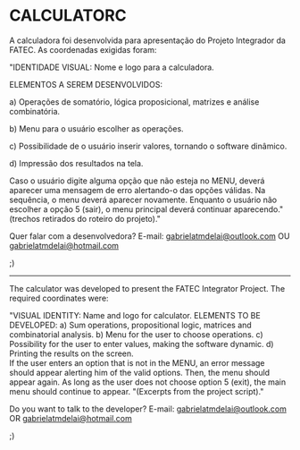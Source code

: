 # CALCULATORC
A calculadora foi desenvolvida para apresentação do Projeto Integrador da FATEC. As coordenadas exigidas foram:  

"IDENTIDADE VISUAL: Nome e logo para a calculadora. 

ELEMENTOS A SEREM DESENVOLVIDOS: 

a) Operações de somatório, lógica proposicional, matrizes e análise combinatória.

b) Menu para o usuário escolher as operações. 

c) Possibilidade de o usuário inserir valores, tornando o software dinâmico. 

d) Impressão dos resultados na tela.  

Caso o usuário digite alguma opção que não esteja no MENU, deverá aparecer uma mensagem de erro alertando-o das opções válidas. Na sequência, o menu deverá aparecer novamente. Enquanto o usuário não escolher a opção 5 (sair), o menu principal deverá continuar aparecendo." (trechos retirados do roteiro do projeto)." 

Quer falar com a desenvolvedora?
E-mail: gabrielatmdelai@outlook.com OU gabrielatmdelai@hotmail.com

;)
____________________________________________________________________________________________________________________________


The calculator was developed to present the FATEC Integrator Project. The required coordinates were:  

"VISUAL IDENTITY: Name and logo for calculator. 
ELEMENTS TO BE DEVELOPED:
a) Sum operations, propositional logic, matrices and combinatorial analysis.
b) Menu for the user to choose operations. 
c) Possibility for the user to enter values, making the software dynamic. 
d) Printing the results on the screen.  
If the user enters an option that is not in the MENU, an error message should appear alerting him of the valid options. Then, the menu should appear again. As long as the user does not choose option 5 (exit), the main menu should continue to appear. "(Excerpts from the project script)."

Do you want to talk to the developer?
E-mail: gabrielatmdelai@outlook.com OR gabrielatmdelai@hotmail.com

;)
